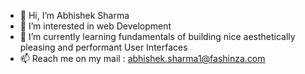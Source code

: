 - 👋 Hi, I’m Abhishek Sharma
- 👀 I’m interested in web Development
- 🌱 I’m currently learning fundamentals of building nice aesthetically pleasing and performant User Interfaces
- 📫 Reach me on my mail : abhishek.sharma1@fashinza.com

<!---
abhi-shek-6125/abhi-shek-6125 is a ✨ special ✨ repository because its `README.md` (this file) appears on your GitHub profile.
You can click the Preview link to take a look at your changes.
--->
